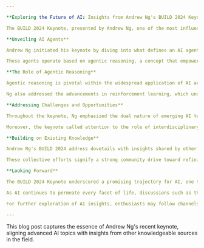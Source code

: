 ```yaml
---

**Exploring the Future of AI: Insights from Andrew Ng's BUILD 2024 Keynote**

The BUILD 2024 Keynote, presented by Andrew Ng, one of the most influential figures in the field of artificial intelligence, was an event eagerly anticipated by technology enthusiasts and professionals alike. The topic, "The Rise of AI Agents and Agentic Reasoning," touches on the transformative capabilities of AI in modern society, its potential future, and the ethical implications surrounding it.

**Unveiling AI Agents**

Andrew Ng initiated his keynote by diving into what defines an AI agent. In his articulation, AI agents are entities capable of perceiving their environment through sensors, and acting upon that environment through actuators to achieve a specific goal. This mirrors some aspects of human intelligence and decision-making, making significant strides towards autonomous operations.

These agents operate based on agentic reasoning, a concept that empowers machines to make decisions akin to those made by humans. Agentic reasoning involves understanding the environment's complexities, gauging the potential outcomes, and making instinctive decisions aimed at achieving optimized results. This capability heralds an era where AI can manage intricate tasks with minimal human intervention.

**The Role of Agentic Reasoning**

Agentic reasoning is pivotal within the widespread application of AI across different sectors. Andrew Ng points out that its integration could significantly enhance areas such as autonomous vehicles, drones, and even financial services. By instilling reasoning capabilities, AI can better analyze situations, predict outcomes, and optimize actions, thereby increasing efficiency and safety.

Ng also addressed the advancements in reinforcement learning, which underpin these reasoning capabilities, driving AI systems to learn through trial and error, much like humans. This iterative learning process is crucial for developing AI that can adapt and thrive in dynamic environments.

**Addressing Challenges and Opportunities**

Throughout the keynote, Ng emphasized the dual nature of emerging AI technologies—while they offer immense possibilities, they also bring forth challenges. The ethical use of AI agents and ensuring their alignment with human values are paramount concerns. Andrew Ng urged developers and companies to prioritize transparency and accountability, ensuring that AI's progression benefits society as a whole.

Moreover, the keynote called attention to the role of interdisciplinary collaboration in harnessing AI's full potential. By combining expertise from fields such as cognitive science, computer engineering, and ethics, we can pave the way for robust AI agents capable of contributing positively to humanity.

**Building on Existing Knowledge**

Andrew Ng's BUILD 2024 address dovetails with insights shared by other renowned educators and practitioners. For instance, Krish Naik has consistently emphasized the importance of understanding the foundational aspects of AI, ML, and DL, helping learners grasp these interconnected yet distinct technologies. In parallel, Stanford University's initiatives continue to explore decision-making under uncertainty, tightly knitting theoretical advancements with practical implementations.

These collective efforts signify a strong community drive toward refining AI technologies, ensuring they are not only efficient but also equitable.

**Looking Forward**

The BUILD 2024 Keynote underscored a promising trajectory for AI, one that is rooted in sophisticated reasoning and ethical considerations. Andrew Ng's vision propels us to not only marvel at the advancements but to also conscientiously steer this powerful technology.

As AI continues to permeate every facet of life, discussions such as those from Andrew Ng's keynote will remain crucial in guiding researchers, developers, and policymakers in cultivating AI for a better future.

For further exploration of AI insights, enthusiasts may follow channels like Andrew Ng's and Krish Naik's, along with educational content from institutions like Stanford University.

--- 
```


This blog post captures the essence of Andrew Ng's recent keynote, aligning advanced AI topics with insights from other knowledgeable sources in the field.